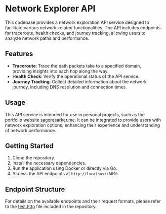 # Network Explorer API

This codebase provides a network exploration API service designed to facilitate various network-related functionalities. The API includes endpoints for traceroute, health checks, and journey tracking, allowing users to analyze network paths and performance.

## Features

- **Traceroute**: Trace the path packets take to a specified domain, providing insights into each hop along the way.
- **Health Check**: Verify the operational status of the API service.
- **Journey Tracking**: Collect detailed information about the network journey, including DNS resolution and connection times.

## Usage

This API service is intended for use in personal projects, such as the portfolio website [sagoresarker.me](http://sagoresarker.me). It can be integrated to provide users with network exploration options, enhancing their experience and understanding of network performance.

## Getting Started

1. Clone the repository.
2. Install the necessary dependencies.
3. Run the application using Docker or directly via Go.
4. Access the API endpoints at `http://localhost:8090`.

## Endpoint Structure

For details on the available endpoints and their request formats, please refer to the [test.http](test.http) file included in the repository.
